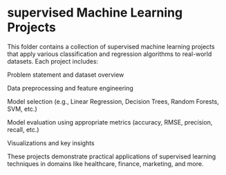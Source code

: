 # supervised Machine Learning Projects
This folder contains a collection of supervised machine learning projects that apply various classification and regression algorithms to real-world datasets. Each project includes:

Problem statement and dataset overview

Data preprocessing and feature engineering

Model selection (e.g., Linear Regression, Decision Trees, Random Forests, SVM, etc.)

Model evaluation using appropriate metrics (accuracy, RMSE, precision, recall, etc.)

Visualizations and key insights

These projects demonstrate practical applications of supervised learning techniques in domains like healthcare, finance, marketing, and more.
